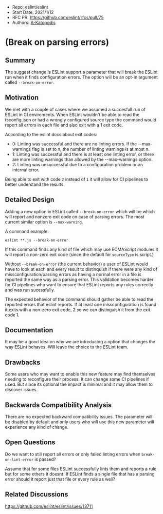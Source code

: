 - Repo: eslint/eslint
- Start Date: 2021/1/12
- RFC PR: https://github.com/eslint/rfcs/pull/75
- Authors: [A-Katopodis](https://github.com/A-Katopodis)

# (Break on parsing errors)

## Summary

The suggest change is ESLint support a parameter that will break the ESLint run when it finds configuration errors. The option will be an opt-in argument called `--break-on-error`.

## Motivation

We met with a couple of cases where we assumed a succesfull run of ESLint in CI enviroments. When ESLint wouldn't be able to read the tsconfig.json or had a wrongly configured source type the command would report all errors in each file and also exit with a 1 exit code.

According to the eslint docs about exit codes:

- 0: Linting was successful and there are no linting errors. If the --max-warnings flag is set to n, the number of linting warnings is at most n.
- 1: Linting was successful and there is at least one linting error, or there are more linting warnings than allowed by the --max-warnings option.
- 2: Linting was unsuccessful due to a configuration problem or an internal error.

Being able to exit with code `2` instead of `1` it will allow for CI pipelines to better understand the results.

## Detailed Design
Adding a new option in ESLint called `--break-on-error` which will be  which will report and nonzero exit code on case of parsing errors. The most current similar option is `--max-warning`.

A command example:

`eslint **.js --break-on-error`

If this command finds any kind of file which may use ECMAScript modules it will report a non-zero exit code (since the default for `sourceType` is script.)

Without `--break-on-error` (the current behavior) a user of ESLint would have to look at each and every result to distinquish if there were any kind of missconfiguration/parsing errors as having a normal error in a file is reported the same way as a parsing error. This validation becomes harder for CI pipelines who want to ensure that ESLint reports any rules correctly and was run sucessfully.

The expected behavior of the command should gather be able to read the reported errors that eslint reports. If at least one missconfiguration is found it exits with a non-zero exit code, 2 so we can distinguish it from the exit code 1.

## Documentation
It may be a good idea on why we are introducing a option that changes the way ESLint behaves. Will leave the choice to the ESLint team.


## Drawbacks
Some users who may want to enable this new feature may find themselves needing to reconfigure their process. It can change some CI pipelines if used. But since its optional the impact is minimal and it may allow them to discover issues.


## Backwards Compatibility Analysis
There are no expected backward compatibility issues. The parameter will be disabled by default and only users who will use this new parameter will experience any kind of change.


## Open Questions
Do we want to still report all errors or only failed linting errors when `break-on-lint-error` is passed?

Assume that for some files ESLint successfully lints them and reports a rule but for some others it doesnt.
If ESLint finds a single file that has a parsing error should it report just that file or every rule as 
well?

## Related Discussions
https://github.com/eslint/eslint/issues/13711
